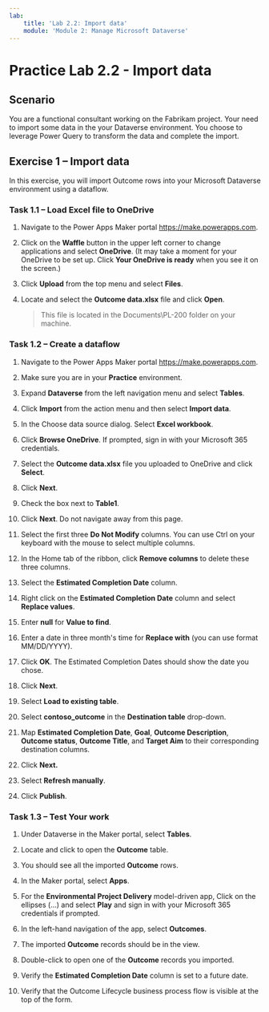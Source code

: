 ```yaml
---
lab:
    title: 'Lab 2.2: Import data'
    module: 'Module 2: Manage Microsoft Dataverse'
---
```


# Practice Lab 2.2 - Import data

## Scenario

You are a functional consultant working on the Fabrikam project. Your need to import some data in the your Dataverse environment. You choose to leverage Power Query to transform the data and complete the import.

## Exercise 1 – Import data

In this exercise, you will import Outcome rows into your Microsoft Dataverse environment using a dataflow.

### Task 1.1 – Load Excel file to OneDrive

1. Navigate to the Power Apps Maker portal <https://make.powerapps.com>.

1. Click on the **Waffle** button in the upper left corner to change applications and select **OneDrive**. (It may take a moment for your OneDrive to be set up. Click **Your OneDrive is ready** when you see it on the screen.)

1. Click **Upload** from the top menu and select **Files**.

1. Locate and select the **Outcome data.xlsx** file and click **Open**.

    > This file is located in the Documents\PL-200 folder on your machine.

### Task 1.2 – Create a dataflow

1. Navigate to the Power Apps Maker portal <https://make.powerapps.com>.

1. Make sure you are in your **Practice** environment.

1. Expand **Dataverse** from the left navigation menu and select **Tables**.

1. Click **Import** from the action menu and then select **Import data**.

1. In the Choose data source dialog. Select **Excel workbook**.

1. Click **Browse OneDrive**. If prompted, sign in with your Microsoft 365 credentials.

1. Select the **Outcome data.xlsx** file you uploaded to OneDrive and click **Select**.

1. Click **Next**.

1. Check the box next to **Table1**.

1. Click **Next**. Do not navigate away from this page.

1. Select the first three **Do Not Modify** columns. You can use Ctrl on your keyboard with the mouse to select multiple columns.

1. In the Home tab of the ribbon, click **Remove columns** to delete these three columns.

1. Select the **Estimated Completion Date** column.

1. Right click on the **Estimated Completion Date** column and select **Replace values**.

1. Enter **null** for **Value to find**.

1. Enter a date in three month's time for **Replace with** (you can use format MM/DD/YYYY).  

1. Click **OK**. The Estimated Completion Dates should show the date you chose.

1. Click **Next**.

1. Select **Load to existing table**.

1. Select **contoso_outcome** in the **Destination table** drop-down.

1. Map **Estimated Completion Date**, **Goal**, **Outcome Description**, **Outcome status**, **Outcome Title**,  and **Target Aim** to their corresponding destination columns.

1. Click **Next.**

1. Select **Refresh manually**.

1. Click **Publish**.

### Task 1.3 – Test Your work

1. Under Dataverse in the Maker portal, select **Tables**.

1. Locate and click to open the **Outcome** table.

1. You should see all the imported **Outcome** rows.

1. In the Maker portal, select **Apps**.

1. For the **Environmental Project Delivery** model-driven app, Click on the ellipses (...) and select **Play** and sign in with your Microsoft 365 credentials if prompted.

1. In the left-hand navigation of the app, select **Outcomes**.

1. The imported **Outcome** records should be in the view.

1. Double-click to open one of the **Outcome** records you imported.

1. Verify the **Estimated Completion Date** column is set to a future date.

1. Verify that the Outcome Lifecycle business process flow is visible at the top of the form.
